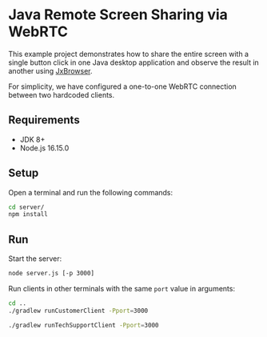 # Java Remote Screen Sharing via WebRTC

This example project demonstrates how to share the entire screen with a single button click in one Java desktop application and observe the result in another using [JxBrowser](https://www.teamdev.com/jxbrowser).

For simplicity, we have configured a one-to-one WebRTC connection between two hardcoded clients.

## Requirements

- JDK 8+
- Node.js 16.15.0

## Setup

Open a terminal and run the following commands:

```bash
cd server/
npm install
```

## Run

Start the server:

```bash
node server.js [-p 3000]
```

Run clients in other terminals with the same `port` value in arguments:

```bash
cd ..
./gradlew runCustomerClient -Pport=3000
```

```bash
./gradlew runTechSupportClient -Pport=3000
```

